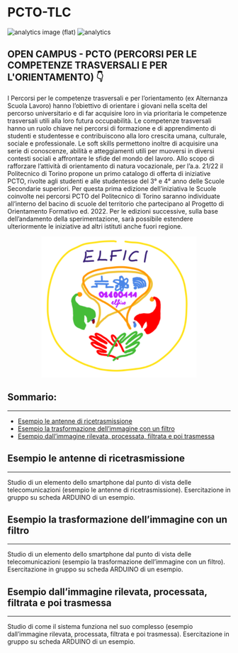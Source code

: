 # PCTO-TLC

![analytics image (flat)](https://raw.githubusercontent.com/vitr/google-analytics-beacon/master/static/badge-flat.gif)
![analytics](https://www.google-analytics.com/collect?v=1&cid=555&t=pageview&ec=repo&ea=open&dp=/Plantilla-de-repositorio/readme&dt=&tid=UA-4677001-16)

## OPEN CAMPUS - PCTO (PERCORSI PER LE COMPETENZE TRASVERSALI E PER L'ORIENTAMENTO) 👇

I Percorsi per le competenze trasversali e per l’orientamento (ex Alternanza Scuola Lavoro) hanno l’obiettivo di orientare i giovani nella scelta del percorso universitario e di far acquisire loro in via prioritaria le competenze trasversali utili alla loro futura occupabilità.
Le competenze trasversali hanno un ruolo chiave nei percorsi di formazione e di apprendimento di studenti e studentesse e contribuiscono alla loro crescita umana, culturale, sociale e professionale. Le soft skills permettono inoltre di acquisire una serie di conoscenze, abilità e atteggiamenti utili per muoversi in diversi contesti sociali e affrontare le sfide del mondo del lavoro.
Allo scopo di rafforzare l’attività di orientamento di natura vocazionale, per l’a.a. 21/22 il Politecnico di Torino propone un primo catalogo di offerta di iniziative PCTO, rivolte agli studenti e alle studentesse del 3° e 4° anno delle Scuole Secondarie superiori.
Per questa prima edizione dell’iniziativa le Scuole coinvolte nei percorsi PCTO del Politecnico di Torino saranno individuate all’interno del bacino di scuole del territorio che partecipano al Progetto di Orientamento Formativo ed. 2022. Per le edizioni successive, sulla base dell’andamento della sperimentazione, sarà possibile estendere ulteriormente le iniziative ad altri istituti anche fuori regione.

<p align="center"><img src="https://github.com/jorgearomeron/Arduino-PCTO-TLC/blob/main/ELFICI.png?raw=true" width="350" title="hover text"></p> 


## Sommario:
---

- [Esempio le antenne di ricetrasmissione](#Esempio-le-antenne-di-ricetrasmissione)
- [Esempio la trasformazione dell’immagine con un filtro](#Esempio-la-trasformazione-dell’-immagine-con-un-filtro)
- [Esempio dall’immagine rilevata, processata, filtrata e poi trasmessa](#Esempio-dall’-immagine-rilevata,-processata,-filtrata-e-poi-trasmessa)

## Esempio le antenne di ricetrasmissione
---
Studio di un elemento dello smartphone dal punto di vista delle telecomunicazioni (esempio le antenne di ricetrasmissione). Esercitazione in gruppo su scheda ARDUINO di un esempio.

## Esempio la trasformazione dell’immagine con un filtro
---
Studio di un elemento dello smartphone dal punto di vista delle telecomunicazioni (esempio la trasformazione dell’immagine con un filtro). Esercitazione in gruppo su scheda ARDUINO di un esempio.

## Esempio dall’immagine rilevata, processata, filtrata e poi trasmessa
---
Studio di come il sistema funziona nel suo complesso (esempio dall’immagine rilevata, processata, filtrata e poi trasmessa). Esercitazione in gruppo su scheda ARDUINO di un esempio.
